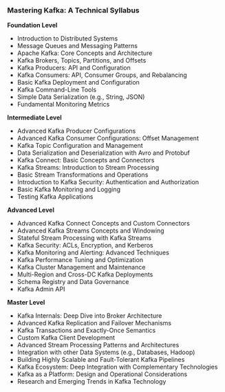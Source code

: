 ### Mastering Kafka: A Technical Syllabus

**Foundation Level**

*   Introduction to Distributed Systems
*   Message Queues and Messaging Patterns
*   Apache Kafka: Core Concepts and Architecture
*   Kafka Brokers, Topics, Partitions, and Offsets
*   Kafka Producers: API and Configuration
*   Kafka Consumers: API, Consumer Groups, and Rebalancing
*   Basic Kafka Deployment and Configuration
*   Kafka Command-Line Tools
*   Simple Data Serialization (e.g., String, JSON)
*   Fundamental Monitoring Metrics

**Intermediate Level**

*   Advanced Kafka Producer Configurations
*   Advanced Kafka Consumer Configurations: Offset Management
*   Kafka Topic Configuration and Management
*   Data Serialization and Deserialization with Avro and Protobuf
*   Kafka Connect: Basic Concepts and Connectors
*   Kafka Streams: Introduction to Stream Processing
*   Basic Stream Transformations and Operations
*   Introduction to Kafka Security: Authentication and Authorization
*   Basic Kafka Monitoring and Logging
*   Testing Kafka Applications

**Advanced Level**

*   Advanced Kafka Connect Concepts and Custom Connectors
*   Advanced Kafka Streams Concepts and Windowing
*   Stateful Stream Processing with Kafka Streams
*   Kafka Security: ACLs, Encryption, and Kerberos
*   Kafka Monitoring and Alerting: Advanced Techniques
*   Kafka Performance Tuning and Optimization
*   Kafka Cluster Management and Maintenance
*   Multi-Region and Cross-DC Kafka Deployments
*   Schema Registry and Data Governance
*   Kafka Admin API

**Master Level**

*   Kafka Internals: Deep Dive into Broker Architecture
*   Advanced Kafka Replication and Failover Mechanisms
*   Kafka Transactions and Exactly-Once Semantics
*   Custom Kafka Client Development
*   Advanced Stream Processing Patterns and Architectures
*   Integration with other Data Systems (e.g., Databases, Hadoop)
*   Building Highly Scalable and Fault-Tolerant Kafka Pipelines
*   Kafka Ecosystem: Deep Integration with Complementary Technologies
*   Kafka as a Platform: Design and Operational Considerations
*   Research and Emerging Trends in Kafka Technology

